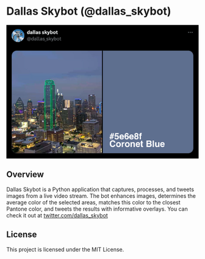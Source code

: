 
# Dallas Skybot (@dallas_skybot)
<div style="display:flex">
    <img src="screenshot.png" alt="color" style="width:100%;">
</div>

## Overview

Dallas Skybot is a Python application that captures, processes, and tweets images from a live video stream. The bot enhances images, determines the average color of the selected areas, matches this color to the closest Pantone color, and tweets the results with informative overlays.
You can check it out at [twitter.com/dallas_skybot](https://twitter.com/dallas_skybot/)

## License

This project is licensed under the MIT License.

